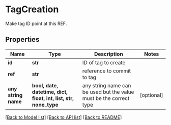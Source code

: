 # TagCreation

Make tag ID point at this REF.

## Properties
Name | Type | Description | Notes
------------ | ------------- | ------------- | -------------
**id** | **str** | ID of tag to create | 
**ref** | **str** | reference to commit to tag | 
**any string name** | **bool, date, datetime, dict, float, int, list, str, none_type** | any string name can be used but the value must be the correct type | [optional]

[[Back to Model list]](../README.md#documentation-for-models) [[Back to API list]](../README.md#documentation-for-api-endpoints) [[Back to README]](../README.md)


